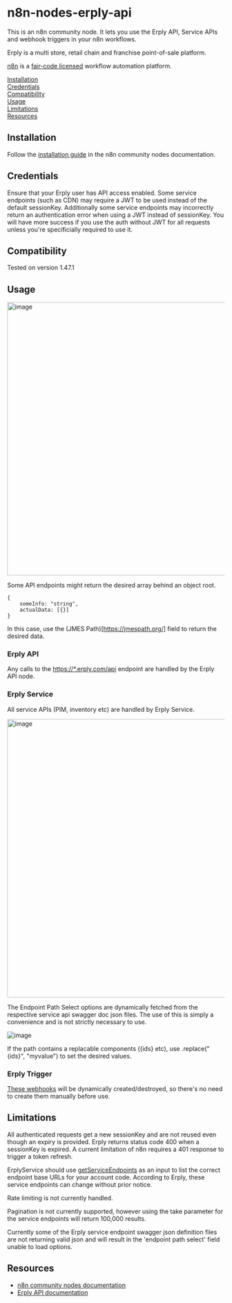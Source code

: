 # n8n-nodes-erply-api

This is an n8n community node. It lets you use the Erply API, Service APIs and webhook triggers in your n8n workflows.

Erply is a multi store, retail chain and franchise point-of-sale platform.


[n8n](https://n8n.io/) is a [fair-code licensed](https://docs.n8n.io/reference/license/) workflow automation platform.

[Installation](#installation)   
[Credentials](#credentials)    
[Compatibility](#compatibility)  
[Usage](#usage)   
[Limitations](#limitations)      
[Resources](#resources)        

## Installation

Follow the [installation guide](https://docs.n8n.io/integrations/community-nodes/installation/) in the n8n community nodes documentation.

## Credentials

Ensure that your Erply user has API access enabled. Some service endpoints (such as CDN) may require a JWT to be used instead of the default sessionKey. Additionally some service endpoints may incorrectly return an authentication error when using a JWT instead of sessionKey. You will have more success if you use the auth without JWT for all requests unless you're specificially required to use it.

## Compatibility

Tested on version 1.47.1

## Usage

<img width="633" alt="image" src="https://github.com/ashleygeorgeclarke/n8n-nodes-erply-api/assets/4650777/a71a2ad4-921a-40a3-ac11-bba77b7c59c2">

Some API endpoints might return the desired array behind an object root.

```
{
	someInfo: "string",
	actualData: [{}]
}
```
In this case, use the (JMES Path)[https://jmespath.org/] field to return the desired data.

### Erply API

Any calls to the [https://*.erply.com/api](https://learn-api.erply.com/requests) endpoint are handled by the Erply API node.

### Erply Service

All service APIs (PIM, inventory etc) are handled by Erply Service.

<img width="645" alt="image" src="https://github.com/ashleygeorgeclarke/n8n-nodes-erply-api/assets/4650777/80a4aa1c-c51f-4dfb-81a5-1b00e3841425">

The Endpoint Path Select options are dynamically fetched from the respective service api swagger doc json files. The use of this is simply a convenience and is not strictly necessary to use. 

![image](https://github.com/ashleygeorgeclarke/n8n-nodes-erply-api/assets/4650777/5e8a8061-be5d-486f-81db-d896ea20e3e1)

If the path contains a replacable components ({ids} etc), use .replace("{ids}", "myvalue") to set the desired values.

### Erply Trigger

[These webhooks](https://wiki.erply.com/en/article/760-introduction) will be dynamically created/destroyed, so there's no need to create them manually before use.

## Limitations

All authenticated requests get a new sessionKey and are not reused even though an expiry is provided. Erply returns status code 400 when a sessionKey is expired. A current limitation of n8n requires a 401 response to trigger a token refresh.

ErplyService should use [getServiceEndpoints](https://learn-api.erply.com/new-apis) as an input to list the correct endpoint base URLs for your account code. According to Erply, these service endpoints can change without prior notice.

Rate limiting is not currently handled.

Pagination is not currently supported, however using the take parameter for the service endpoints will return 100,000 results.

Currently some of the Erply service endpoint swagger json definition files are not returning valid json and will result in the 'endpoint path select' field unable to load options.

## Resources

* [n8n community nodes documentation](https://docs.n8n.io/integrations/community-nodes/)
* [Erply API documentation](https://learn-api.erply.com/)


